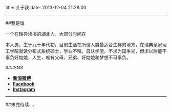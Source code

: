 title: 关于我
date: 2013-12-04 21:28:00

---

##我是谁

一个在瑞典读书的湖北人，大部分时间在

​本人男，生于九十年代初，目前生活在所谓人类最适合生存的地方，在瑞典皇家理工学院就读分布式系统硕士，学业不精，自认学渣。不求为国争光，但求以后能不辜负好姑娘，人生，唯有父母、兄弟、好姑娘和梦想不可辜负。









###SNS
- **[新浪微博](http://www.weibo.com/computermark)**
- **[Facebook](https://www.facebook.com/codermango)**
- **[Instagram](http://instagram.com/codermango)**



------
##未完待续....
